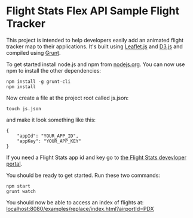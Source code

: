 Flight Stats Flex API Sample Flight Tracker
===================

This project is intended to help developers easily add an animated flight tracker map to their applications. It's built using [Leaflet.js](www.leafletjs.com) and [D3.js](www.d3js.org) and compiled using [Grunt](www.gruntjs.com).

To get started install node.js and npm from [nodejs.org](http://nodejs.org/).
You can now use npm to install the other dependencies:
```
npm install -g grunt-cli
npm install
```
Now create a file at the project root called js.json:
```
touch js.json
```
and make it look something like this:
```
{
	"appId": "YOUR_APP_ID",
	"appKey": "YOUR_APP_KEY"
}
```
If you need a Flight Stats app id and key go to [the Flight Stats devevloper portal](https://developer.flightstats.com/getting-started/).

You should be ready to get started. Run these two commands:
```
npm start
grunt watch
```
You should now be able to access an index of flights at:
[localhost:8080/examples/replace/index.html?airportId=PDX](http://localhost:8080/examples/replace/index.html?airportId=PDX)
